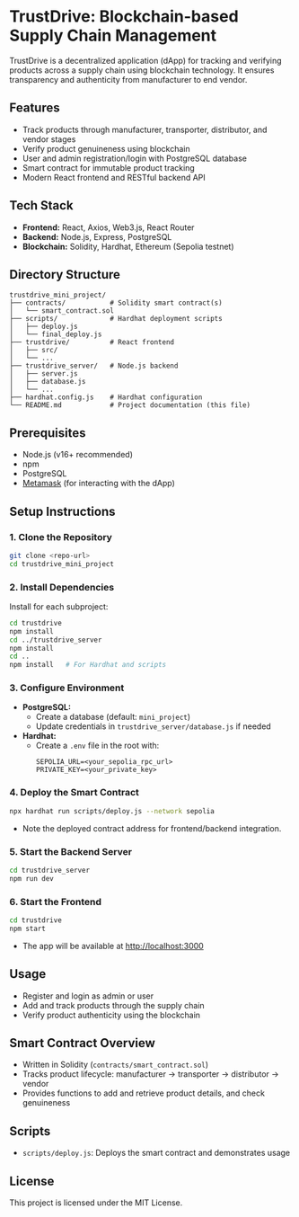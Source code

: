 # TrustDrive: Blockchain-based Supply Chain Management

TrustDrive is a decentralized application (dApp) for tracking and verifying products across a supply chain using blockchain technology. It ensures transparency and authenticity from manufacturer to end vendor.

## Features
- Track products through manufacturer, transporter, distributor, and vendor stages
- Verify product genuineness using blockchain
- User and admin registration/login with PostgreSQL database
- Smart contract for immutable product tracking
- Modern React frontend and RESTful backend API

## Tech Stack
- **Frontend:** React, Axios, Web3.js, React Router
- **Backend:** Node.js, Express, PostgreSQL
- **Blockchain:** Solidity, Hardhat, Ethereum (Sepolia testnet)

## Directory Structure
```
trustdrive_mini_project/
├── contracts/           # Solidity smart contract(s)
│   └── smart_contract.sol
├── scripts/             # Hardhat deployment scripts
│   ├── deploy.js
│   └── final_deploy.js
├── trustdrive/          # React frontend
│   ├── src/
│   └── ...
├── trustdrive_server/   # Node.js backend
│   ├── server.js
│   ├── database.js
│   └── ...
├── hardhat.config.js    # Hardhat configuration
└── README.md            # Project documentation (this file)
```

## Prerequisites
- Node.js (v16+ recommended)
- npm
- PostgreSQL
- [Metamask](https://metamask.io/) (for interacting with the dApp)

## Setup Instructions

### 1. Clone the Repository
```bash
git clone <repo-url>
cd trustdrive_mini_project
```

### 2. Install Dependencies
Install for each subproject:
```bash
cd trustdrive
npm install
cd ../trustdrive_server
npm install
cd ..
npm install   # For Hardhat and scripts
```

### 3. Configure Environment
- **PostgreSQL:**
  - Create a database (default: `mini_project`)
  - Update credentials in `trustdrive_server/database.js` if needed
- **Hardhat:**
  - Create a `.env` file in the root with:
    ```
    SEPOLIA_URL=<your_sepolia_rpc_url>
    PRIVATE_KEY=<your_private_key>
    ```

### 4. Deploy the Smart Contract
```bash
npx hardhat run scripts/deploy.js --network sepolia
```
- Note the deployed contract address for frontend/backend integration.

### 5. Start the Backend Server
```bash
cd trustdrive_server
npm run dev
```

### 6. Start the Frontend
```bash
cd trustdrive
npm start
```
- The app will be available at [http://localhost:3000](http://localhost:3000)

## Usage
- Register and login as admin or user
- Add and track products through the supply chain
- Verify product authenticity using the blockchain

## Smart Contract Overview
- Written in Solidity (`contracts/smart_contract.sol`)
- Tracks product lifecycle: manufacturer → transporter → distributor → vendor
- Provides functions to add and retrieve product details, and check genuineness

## Scripts
- `scripts/deploy.js`: Deploys the smart contract and demonstrates usage

## License
This project is licensed under the MIT License.

